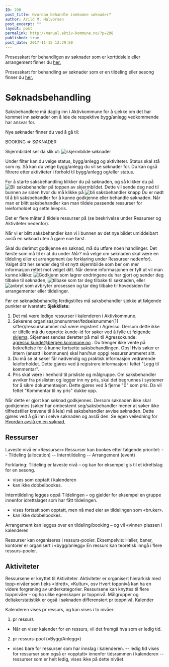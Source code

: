 ```yaml
---
ID: 298
post_title: Hvordan behandle innkomne søknader?
author: Arild M. Halvorsen
post_excerpt: ""
layout: post
permalink: http://manual.aktiv-kommune.no/?p=298
published: true
post_date: 2017-11-15 12:29:50
---
```

Prosesskart for behandligen av søknader som er korttidsleie eller arrangement finner du [her.](http://manual.aktiv-kommune.no/wp-content/uploads/2018/01/Aktivkommune-prosesskart-for-saksbehandling-av-søknadsprosessen-nivå-2-06-i-nivå-1-pdf.pdf)

Prosesskart for behandling av søknader som er en tildeling eller sesong finner du [her.](http://manual.aktiv-kommune.no/wp-content/uploads/2018/01/Aktivkommune-prosesskart-for-saksbehandling-av-søknadsprosessen-nivå-2-06-i-nivå-1-Tildelinger-PDF.pdf)

# Søknadsbehandling
Saksbehandlere må daglig inn i Aktivkommune for å sjekke om det har kommet inn søknader om å leie de respektive bygg/anlegg vedkommende har ansvar for. 

Nye søknader finner du ved å gå til:

BOOKING => SØKNADER

Skjermbildet ser da slik ut:
![skjermbilde søknader](http://manual.aktiv-kommune.no/wp-content/uploads/2017/12/Skjermbildesoknader.png)

Under filter kan du velge status, bygg/anlegg og aktiviteter. Status skal stå som ny. Så kan du velge bygg/anlegg du vil se søknader for. Du kan også filtrere etter aktiviteter i forhold til bygg/anlegg og/eller status. 

For å starte saksbehandling klikker du på søknaden, og så klikker du på
![Bli saksbehandler](http://manual.aktiv-kommune.no/wp-content/uploads/2017/12/blisaksbehandler.png) på toppen av skjermbildet.
Dette vil sende deg ned til bunnen av siden hvor du må klikke på
![bli saksbehandler knapp](http://manual.aktiv-kommune.no/wp-content/uploads/2017/12/blisaksbehandlerknapp.png)
Du er nødt til å bli saksbehandler for å kunne godkjenne eller behandle søknaden. Når man er blitt saksbehandler kan man tildele passende ressurser for leieforholdet og sette leiepris. 

Det er flere måter å tildele ressurser på (se beskrivelse under Ressurser og Aktiviteter nedenfor). 

Når vi er blitt saksbehandler kan vi i bunnen av det nye bildet umiddelbart avslå en søknad uten å gjøre noe først. 

Skal du derimot godkjenne en søknad, må du utføre noen handlinger.
Det første som må til er at du under *Når?* må velge om søknaden skal være en tildeling eller et arrangement (se forklaring under Ressurser nedenfor). Valget ditt her sender deg til et nytt skjermbilde som ber om mer informasjon rettet mot velget ditt. Når denne informasjonen er fylt ut vil man kunne klikke:
![Godkjenn](http://manual.aktiv-kommune.no/wp-content/uploads/2018/01/godkjenn.png) som lagrer endringene du har gjort og sender deg tilbake til søknaden,
![tilbake](http://manual.aktiv-kommune.no/wp-content/uploads/2018/01/tilbake.png) som tar deg tilbake til søknaden, eller
![avbryt](http://manual.aktiv-kommune.no/wp-content/uploads/2017/12/avbryt.png) som avbryter prosessen og tar deg tilbake til hovedsiden for arrangementer eller tildelinger.

Før en søknadsbehandlig ferdigstilles må saksbehandler sjekke at følgende punkter er ivaretatt: 
**Sjekkliste:**
1. Det må være ledige ressurser i kalenderen i Aktivkommune.
2. Søkerens organisasjonsnummer/fødselsnummer(11 siffer)/ressursnummer må være registrert i Agresso. Dersom dette ikke er tilfelle må du opprette kunde-id for søker ved å fylle ut [følgende skjema](https://allmenningen.bergen.kommune.no/styrende-dokumenter/BKDOK-2011-00886). Skjemaet sendes deretter på mail til Agressokunde: agresso.kunde@bergen.kommune.no . Du trenger ikke vente på bekreftelse for å kunne fortsette saksbehandlingen. 
Obs! Hvis søker er intern (ansatt i kommunen) skal han/hun oppgi ressursnummeret sitt. 
3. Du må se at søker får nødvendig og praktisk informasjon vedrørende leieforholdet. Dette gjøres ved å registrere informasjon i feltet "Legg til kommentar".
4. Pris skal være i henhold til prisliste og målgruppe. Om saksbehandler avviker fra prislisten og legger inn ny pris, skal det begrunnes i systemer for å sikre dokumentasjon. Dette gjøres ved å fjerne "0" som pris. Da vil feltet "Kommentar til ny pris" dukke opp. 

Når dette er gjort kan søknad godkjennes. Dersom søknaden ikke skal godkjennes (søker har ombestemt seg/saksbehandler mener at søker ikke tilfredstiller kravene til å leie) må saksbehandler avvise søknaden. Dette gjøres ved å gå inn i selve søknaden og avslå den. Se egen veiledning for [Hvordan avslå en en søknad.](https://manual.aktiv-kommune.no/?p=300) 


## Ressurser

Laveste nivå er «Ressurser»
Ressurser kan bookes etter følgende prioritet:
-- Tildeling (allocation)
-- Interntildeling
-- Arrangement (event)

Forklaring:
Tildeling er laveste nivå – og kan for eksempel gis til et idrettslag for en sesong.
- vises som opptatt i kalenderen
- kan ikke dobbelbookes.

Interntildeling legges oppå Tildelingen – og gjelder for eksempel en gruppe innenfor idrettslaget som har fått tildelingen.
- vises fortsatt som opptatt, men nå med eier av tildelingen som «bruker».
- kan ikke dobbelbookes.

Arrangement kan legges over en tildeling/booking – og vil «vinne» plassen i kalenderen

Ressurser kan organiseres i ressurs-pooler.
Eksempelvis:
Haller, baner, kontorer er organisert i «bygg/anlegg»
En ressurs kan teoretisk inngå i flere ressurs-pooler.

## Aktiviteter
Ressursene er knyttet til Aktiviteter.
Aktiviteter er organisert hierarkisk med topp-nivåer som f.eks «Idrett», «Kultur», osv
Hvert toppnivå kan ha en videre forgrening av underkategorier.
Ressursene kan knyttes til flere toppnivåer – og ha ulike egenskaper pr toppnivå.
Målgrupper og deltakerstatistikk er også i søknaden differensiert pr toppnivå.
Kalender

Kalenderen vises pr ressurs, og kan vises i to nivåer:
1) pr ressurs
- Når en viser kalender for en ressurs, vil det fremgå hva som er ledig tid.
2) pr ressurs-pool («Bygg/Anlegg»)
- vises bare for ressurser som har innslag i kalenderen.
-- ledig tid vises for ressurser som også er «opptatt» innenfor tidsrammen i kalenderen
-- ressurser som er helt ledig, vises ikke på dette nivået.